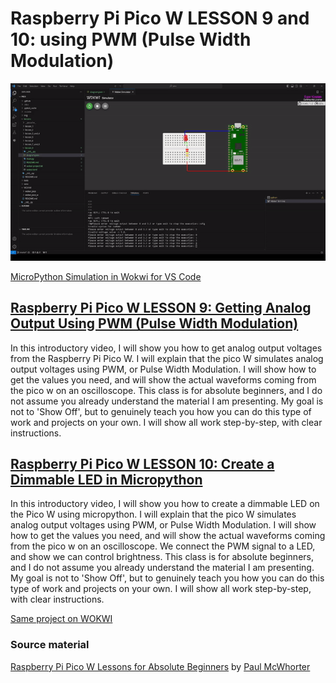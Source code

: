 # Raspberry Pi Pico W LESSON 9 and 10: using PWM (Pulse Width Modulation)

![PiPico W LED Breadboard](https://github.com/ikostan/pico/blob/master/img/pwm.gif)

[MicroPython Simulation in Wokwi for VS Code](https://github.com/ikostan/pico/tree/master/WOKWI)

## [Raspberry Pi Pico W LESSON 9: Getting Analog Output Using PWM (Pulse Width Modulation)](https://www.youtube.com/watch?v=GXA1Y6lA14A&list=PLGs0VKk2DiYz8js1SJog21cDhkBqyAhC5&index=12)

In this introductory video, I will show you how to get analog output
voltages from the Raspberry Pi Pico W. I will explain that the pico W
simulates analog output voltages using PWM, or Pulse Width Modulation.
I will show how to get the values you need, and will show the actual
waveforms coming from the pico w on an oscilloscope. This class is  for
absolute beginners, and I do not assume you already understand the material
I am presenting. My goal is not to 'Show Off', but to genuinely teach you 
how you can do this type of work and projects on your own. I will show
all work step-by-step, with clear instructions.

## [Raspberry Pi Pico W LESSON 10: Create a Dimmable LED in Micropython](https://www.youtube.com/watch?v=DJhoUklKidc&list=PLGs0VKk2DiYz8js1SJog21cDhkBqyAhC5&index=10)

In this introductory video, I will show you how to create a dimmable LED on
the Pico W using micropython. I will explain that the pico W simulates analog
output voltages using PWM, or Pulse Width Modulation. I will show how to get
the values you need, and will show the actual waveforms coming from the pico w
on an oscilloscope. We connect the PWM signal to a LED, and show we can control
brightness. This class is  for absolute beginners, and I do not assume you already
understand the material I am presenting. My goal is not to 'Show Off', but to
genuinely teach you how you can do this type of work and projects on your own.
I will show all work step-by-step, with clear instructions.

[Same project on WOKWI](https://wokwi.com/projects/400450055427737601)

### Source material

[Raspberry Pi Pico W Lessons for Absolute Beginners](https://www.youtube.com/playlist?list=PLGs0VKk2DiYz8js1SJog21cDhkBqyAhC5)
by [Paul McWhorter](https://www.youtube.com/c/mcwhorpj/playlists)
